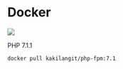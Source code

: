 Docker
=======

[![](https://images.microbadger.com/badges/image/kakilangit/php-fpm:7.1.svg)](http://microbadger.com/images/kakilangit/php-fpm:7.1 "Get your own image badge on microbadger.com")

PHP 7.1.1

    docker pull kakilangit/php-fpm:7.1
